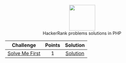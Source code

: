 <p align="center">
    <a href="https://www.hackerrank.com/AiMirage">
        <img height=85 src="https://d3keuzeb2crhkn.cloudfront.net/hackerrank/assets/styleguide/logo_wordmark-f5c5eb61ab0a154c3ed9eda24d0b9e31.svg">
    </a>
    <br>HackerRank problems solutions in PHP
</p>

|Challenge|Points|Solution|
:---:|:---:|:---:
[Solve Me First](https://www.hackerrank.com/challenges/solve-me-first/problem) | 1 | [Solution](solve-me-first.php)